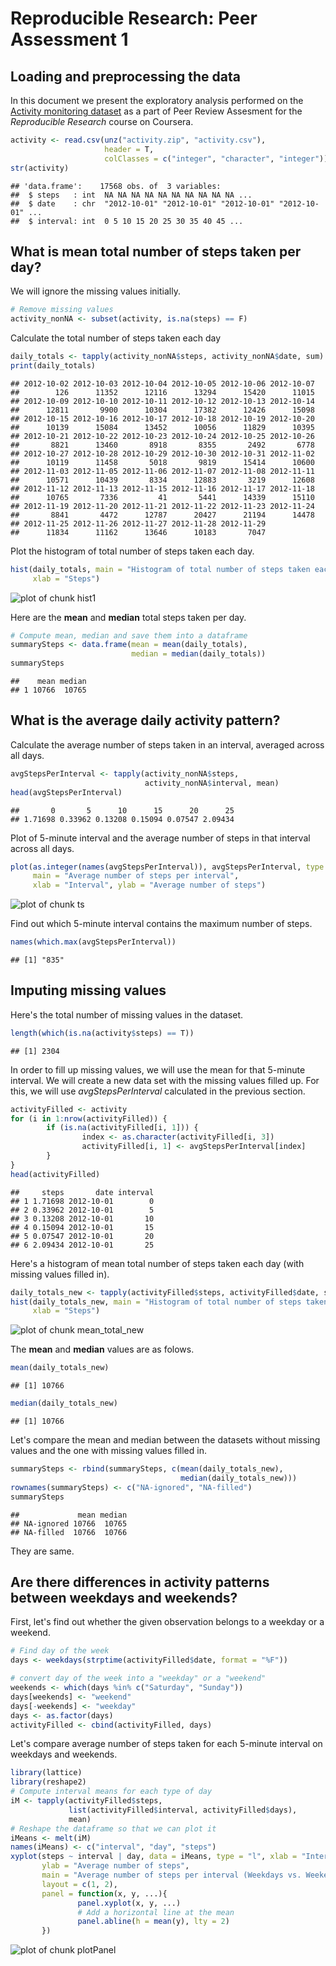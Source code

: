 # Reproducible Research: Peer Assessment 1


## Loading and preprocessing the data
In this document we present the exploratory analysis performed on the 
[Activity monitoring dataset](https://d396qusza40orc.cloudfront.net/repdata%2Fdata%2Factivity.zip) 
as a part of Peer Review Assesment for the *Reproducible Research* course on Coursera. 


```r
activity <- read.csv(unz("activity.zip", "activity.csv"), 
                     header = T, 
                     colClasses = c("integer", "character", "integer"))
str(activity)
```

```
## 'data.frame':	17568 obs. of  3 variables:
##  $ steps   : int  NA NA NA NA NA NA NA NA NA NA ...
##  $ date    : chr  "2012-10-01" "2012-10-01" "2012-10-01" "2012-10-01" ...
##  $ interval: int  0 5 10 15 20 25 30 35 40 45 ...
```


## What is mean total number of steps taken per day?
We will ignore the missing values initially.

```r
# Remove missing values
activity_nonNA <- subset(activity, is.na(steps) == F)
```

Calculate the total number of steps taken each day

```r
daily_totals <- tapply(activity_nonNA$steps, activity_nonNA$date, sum)
print(daily_totals)
```

```
## 2012-10-02 2012-10-03 2012-10-04 2012-10-05 2012-10-06 2012-10-07 
##        126      11352      12116      13294      15420      11015 
## 2012-10-09 2012-10-10 2012-10-11 2012-10-12 2012-10-13 2012-10-14 
##      12811       9900      10304      17382      12426      15098 
## 2012-10-15 2012-10-16 2012-10-17 2012-10-18 2012-10-19 2012-10-20 
##      10139      15084      13452      10056      11829      10395 
## 2012-10-21 2012-10-22 2012-10-23 2012-10-24 2012-10-25 2012-10-26 
##       8821      13460       8918       8355       2492       6778 
## 2012-10-27 2012-10-28 2012-10-29 2012-10-30 2012-10-31 2012-11-02 
##      10119      11458       5018       9819      15414      10600 
## 2012-11-03 2012-11-05 2012-11-06 2012-11-07 2012-11-08 2012-11-11 
##      10571      10439       8334      12883       3219      12608 
## 2012-11-12 2012-11-13 2012-11-15 2012-11-16 2012-11-17 2012-11-18 
##      10765       7336         41       5441      14339      15110 
## 2012-11-19 2012-11-20 2012-11-21 2012-11-22 2012-11-23 2012-11-24 
##       8841       4472      12787      20427      21194      14478 
## 2012-11-25 2012-11-26 2012-11-27 2012-11-28 2012-11-29 
##      11834      11162      13646      10183       7047
```

Plot the histogram of total number of steps taken each day.

```r
hist(daily_totals, main = "Histogram of total number of steps taken each day", 
     xlab = "Steps")
```

![plot of chunk hist1](./PA1_template_files/figure-html/hist1.png) 

Here are the **mean** and **median** total steps taken per day.

```r
# Compute mean, median and save them into a dataframe
summarySteps <- data.frame(mean = mean(daily_totals), 
                           median = median(daily_totals))
summarySteps
```

```
##    mean median
## 1 10766  10765
```
 

## What is the average daily activity pattern?
Calculate the average number of steps taken in an interval, averaged across all 
days.

```r
avgStepsPerInterval <- tapply(activity_nonNA$steps, 
                              activity_nonNA$interval, mean)
head(avgStepsPerInterval)
```

```
##       0       5      10      15      20      25 
## 1.71698 0.33962 0.13208 0.15094 0.07547 2.09434
```

Plot of 5-minute interval and the average number of steps in that interval across all days.

```r
plot(as.integer(names(avgStepsPerInterval)), avgStepsPerInterval, type = "l", 
     main = "Average number of steps per interval",
     xlab = "Interval", ylab = "Average number of steps")
```

![plot of chunk ts](./PA1_template_files/figure-html/ts.png) 

Find out which 5-minute interval contains the maximum number of steps. 

```r
names(which.max(avgStepsPerInterval))
```

```
## [1] "835"
```



## Imputing missing values
Here's the total number of missing values in the dataset. 

```r
length(which(is.na(activity$steps) == T))
```

```
## [1] 2304
```

In order to fill up missing values, we will use the mean for that 5-minute interval. We will create a new data set with the missing values filled up. For this, we will use *avgStepsPerInterval* calculated in the previous section.

```r
activityFilled <- activity
for (i in 1:nrow(activityFilled)) {
        if (is.na(activityFilled[i, 1])) {
                index <- as.character(activityFilled[i, 3])
                activityFilled[i, 1] <- avgStepsPerInterval[index]             
        }
}
head(activityFilled)
```

```
##     steps       date interval
## 1 1.71698 2012-10-01        0
## 2 0.33962 2012-10-01        5
## 3 0.13208 2012-10-01       10
## 4 0.15094 2012-10-01       15
## 5 0.07547 2012-10-01       20
## 6 2.09434 2012-10-01       25
```

Here's a histogram of mean total number of steps taken each day (with missing values filled in).

```r
daily_totals_new <- tapply(activityFilled$steps, activityFilled$date, sum)
hist(daily_totals_new, main = "Histogram of total number of steps taken each day", 
     xlab = "Steps")
```

![plot of chunk mean_total_new](./PA1_template_files/figure-html/mean_total_new.png) 

The **mean** and **median** values are as folows.

```r
mean(daily_totals_new)
```

```
## [1] 10766
```

```r
median(daily_totals_new)
```

```
## [1] 10766
```

Let's compare the mean and median between the datasets without missing values and the one with missing values filled in.

```r
summarySteps <- rbind(summarySteps, c(mean(daily_totals_new), 
                                      median(daily_totals_new)))
rownames(summarySteps) <- c("NA-ignored", "NA-filled")
summarySteps
```

```
##             mean median
## NA-ignored 10766  10765
## NA-filled  10766  10766
```

They are same.

## Are there differences in activity patterns between weekdays and weekends?
First, let's find out whether the given observation belongs to a weekday or a weekend.

```r
# Find day of the week
days <- weekdays(strptime(activityFilled$date, format = "%F"))

# convert day of the week into a "weekday" or a "weekend"
weekends <- which(days %in% c("Saturday", "Sunday"))
days[weekends] <- "weekend"
days[-weekends] <- "weekday"
days <- as.factor(days)
activityFilled <- cbind(activityFilled, days)
```

Let's compare average number of steps taken for each 5-minute interval on weekdays and weekends.

```r
library(lattice)
library(reshape2)
# Compute interval means for each type of day
iM <- tapply(activityFilled$steps, 
             list(activityFilled$interval, activityFilled$days), 
             mean)
# Reshape the dataframe so that we can plot it
iMeans <- melt(iM)
names(iMeans) <- c("interval", "day", "steps")
xyplot(steps ~ interval | day, data = iMeans, type = "l", xlab = "Interval", 
       ylab = "Average number of steps", 
       main = "Average number of steps per interval (Weekdays vs. Weekends)",
       layout = c(1, 2),
       panel = function(x, y, ...){
               panel.xyplot(x, y, ...)
               # Add a horizontal line at the mean
               panel.abline(h = mean(y), lty = 2)
       })
```

![plot of chunk plotPanel](./PA1_template_files/figure-html/plotPanel.png) 
